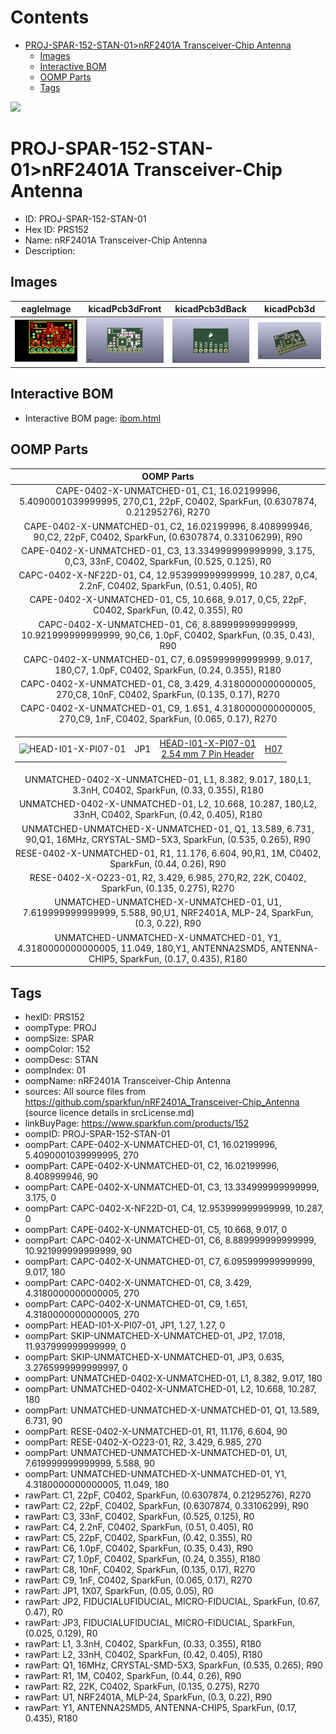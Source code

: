 



Contents
========

* [PROJ-SPAR-152-STAN-01>nRF2401A Transceiver-Chip Antenna](#proj-spar-152-stan-01nrf2401a-transceiver-chip-antenna)
	* [Images](#images)
	* [Interactive BOM](#interactive-bom)
	* [OOMP Parts](#oomp-parts)
	* [Tags](#tags)
  
![][im]
# PROJ-SPAR-152-STAN-01>nRF2401A Transceiver-Chip Antenna

- ID: PROJ-SPAR-152-STAN-01
- Hex ID: PRS152
- Name: nRF2401A Transceiver-Chip Antenna
- Description: 

## Images
  
  

|eagleImage|kicadPcb3dFront|kicadPcb3dBack|kicadPcb3d|
| :---: | :---: | :---: | :---: |
|[![eagleImage](eagleImage_140.png)](eagleImage_600.png)|[![kicadPcb3dFront](kicadPcb3dFront_140.png)](kicadPcb3dFront_600.png)|[![kicadPcb3dBack](kicadPcb3dBack_140.png)](kicadPcb3dBack_600.png)|[![kicadPcb3d](kicadPcb3d_140.png)](kicadPcb3d_600.png)|

## Interactive BOM

- Interactive BOM page: [ibom.html](kicad/bom/ibom.html)

## OOMP Parts
  

|OOMP Parts|
| :---: |
|CAPE-0402-X-UNMATCHED-01, C1, 16.02199996, 5.4090001039999995, 270,C1, 22pF, C0402, SparkFun, (0.6307874, 0.21295276), R270|
|CAPE-0402-X-UNMATCHED-01, C2, 16.02199996, 8.408999946, 90,C2, 22pF, C0402, SparkFun, (0.6307874, 0.33106299), R90|
|CAPE-0402-X-UNMATCHED-01, C3, 13.334999999999999, 3.175, 0,C3, 33nF, C0402, SparkFun, (0.525, 0.125), R0|
|CAPC-0402-X-NF22D-01, C4, 12.953999999999999, 10.287, 0,C4, 2.2nF, C0402, SparkFun, (0.51, 0.405), R0|
|CAPE-0402-X-UNMATCHED-01, C5, 10.668, 9.017, 0,C5, 22pF, C0402, SparkFun, (0.42, 0.355), R0|
|CAPC-0402-X-UNMATCHED-01, C6, 8.889999999999999, 10.921999999999999, 90,C6, 1.0pF, C0402, SparkFun, (0.35, 0.43), R90|
|CAPC-0402-X-UNMATCHED-01, C7, 6.095999999999999, 9.017, 180,C7, 1.0pF, C0402, SparkFun, (0.24, 0.355), R180|
|CAPC-0402-X-UNMATCHED-01, C8, 3.429, 4.3180000000000005, 270,C8, 10nF, C0402, SparkFun, (0.135, 0.17), R270|
|CAPC-0402-X-UNMATCHED-01, C9, 1.651, 4.3180000000000005, 270,C9, 1nF, C0402, SparkFun, (0.065, 0.17), R270|
|<table><tr><td>![HEAD-I01-X-PI07-01](https://raw.githubusercontent.com/oomlout/oomlout_OOMP_parts/main/HEAD-I01-X-PI07-01/image_140.jpg)</td><td> JP1</td><td>[HEAD-I01-X-PI07-01<br>2.54 mm 7 Pin Header](https://github.com/oomlout/oomlout_OOMP_parts/tree/main/HEAD-I01-X-PI07-01/)</td><td>[H07](https://github.com/oomlout/oomlout_OOMP_parts/tree/main/HEAD-I01-X-PI07-01/)</td></tr></table>|
|UNMATCHED-0402-X-UNMATCHED-01, L1, 8.382, 9.017, 180,L1, 3.3nH, C0402, SparkFun, (0.33, 0.355), R180|
|UNMATCHED-0402-X-UNMATCHED-01, L2, 10.668, 10.287, 180,L2, 33nH, C0402, SparkFun, (0.42, 0.405), R180|
|UNMATCHED-UNMATCHED-X-UNMATCHED-01, Q1, 13.589, 6.731, 90,Q1, 16MHz, CRYSTAL-SMD-5X3, SparkFun, (0.535, 0.265), R90|
|RESE-0402-X-UNMATCHED-01, R1, 11.176, 6.604, 90,R1, 1M, C0402, SparkFun, (0.44, 0.26), R90|
|RESE-0402-X-O223-01, R2, 3.429, 6.985, 270,R2, 22K, C0402, SparkFun, (0.135, 0.275), R270|
|UNMATCHED-UNMATCHED-X-UNMATCHED-01, U1, 7.619999999999999, 5.588, 90,U1, NRF2401A, MLP-24, SparkFun, (0.3, 0.22), R90|
|UNMATCHED-UNMATCHED-X-UNMATCHED-01, Y1, 4.3180000000000005, 11.049, 180,Y1, ANTENNA2SMD5, ANTENNA-CHIP5, SparkFun, (0.17, 0.435), R180|

## Tags

- hexID: PRS152
- oompType: PROJ
- oompSize: SPAR
- oompColor: 152
- oompDesc: STAN
- oompIndex: 01
- oompName: nRF2401A Transceiver-Chip Antenna
- sources: All source files from https://github.com/sparkfun/nRF2401A_Transceiver-Chip_Antenna (source licence details in srcLicense.md)
- linkBuyPage: https://www.sparkfun.com/products/152
- oompID: PROJ-SPAR-152-STAN-01
- oompPart: CAPE-0402-X-UNMATCHED-01, C1, 16.02199996, 5.4090001039999995, 270
- oompPart: CAPE-0402-X-UNMATCHED-01, C2, 16.02199996, 8.408999946, 90
- oompPart: CAPE-0402-X-UNMATCHED-01, C3, 13.334999999999999, 3.175, 0
- oompPart: CAPC-0402-X-NF22D-01, C4, 12.953999999999999, 10.287, 0
- oompPart: CAPE-0402-X-UNMATCHED-01, C5, 10.668, 9.017, 0
- oompPart: CAPC-0402-X-UNMATCHED-01, C6, 8.889999999999999, 10.921999999999999, 90
- oompPart: CAPC-0402-X-UNMATCHED-01, C7, 6.095999999999999, 9.017, 180
- oompPart: CAPC-0402-X-UNMATCHED-01, C8, 3.429, 4.3180000000000005, 270
- oompPart: CAPC-0402-X-UNMATCHED-01, C9, 1.651, 4.3180000000000005, 270
- oompPart: HEAD-I01-X-PI07-01, JP1, 1.27, 1.27, 0
- oompPart: SKIP-UNMATCHED-X-UNMATCHED-01, JP2, 17.018, 11.937999999999999, 0
- oompPart: SKIP-UNMATCHED-X-UNMATCHED-01, JP3, 0.635, 3.2765999999999997, 0
- oompPart: UNMATCHED-0402-X-UNMATCHED-01, L1, 8.382, 9.017, 180
- oompPart: UNMATCHED-0402-X-UNMATCHED-01, L2, 10.668, 10.287, 180
- oompPart: UNMATCHED-UNMATCHED-X-UNMATCHED-01, Q1, 13.589, 6.731, 90
- oompPart: RESE-0402-X-UNMATCHED-01, R1, 11.176, 6.604, 90
- oompPart: RESE-0402-X-O223-01, R2, 3.429, 6.985, 270
- oompPart: UNMATCHED-UNMATCHED-X-UNMATCHED-01, U1, 7.619999999999999, 5.588, 90
- oompPart: UNMATCHED-UNMATCHED-X-UNMATCHED-01, Y1, 4.3180000000000005, 11.049, 180
- rawPart: C1, 22pF, C0402, SparkFun, (0.6307874, 0.21295276), R270
- rawPart: C2, 22pF, C0402, SparkFun, (0.6307874, 0.33106299), R90
- rawPart: C3, 33nF, C0402, SparkFun, (0.525, 0.125), R0
- rawPart: C4, 2.2nF, C0402, SparkFun, (0.51, 0.405), R0
- rawPart: C5, 22pF, C0402, SparkFun, (0.42, 0.355), R0
- rawPart: C6, 1.0pF, C0402, SparkFun, (0.35, 0.43), R90
- rawPart: C7, 1.0pF, C0402, SparkFun, (0.24, 0.355), R180
- rawPart: C8, 10nF, C0402, SparkFun, (0.135, 0.17), R270
- rawPart: C9, 1nF, C0402, SparkFun, (0.065, 0.17), R270
- rawPart: JP1, 1X07, SparkFun, (0.05, 0.05), R0
- rawPart: JP2, FIDUCIALUFIDUCIAL, MICRO-FIDUCIAL, SparkFun, (0.67, 0.47), R0
- rawPart: JP3, FIDUCIALUFIDUCIAL, MICRO-FIDUCIAL, SparkFun, (0.025, 0.129), R0
- rawPart: L1, 3.3nH, C0402, SparkFun, (0.33, 0.355), R180
- rawPart: L2, 33nH, C0402, SparkFun, (0.42, 0.405), R180
- rawPart: Q1, 16MHz, CRYSTAL-SMD-5X3, SparkFun, (0.535, 0.265), R90
- rawPart: R1, 1M, C0402, SparkFun, (0.44, 0.26), R90
- rawPart: R2, 22K, C0402, SparkFun, (0.135, 0.275), R270
- rawPart: U1, NRF2401A, MLP-24, SparkFun, (0.3, 0.22), R90
- rawPart: Y1, ANTENNA2SMD5, ANTENNA-CHIP5, SparkFun, (0.17, 0.435), R180



[im]: kicadPcb3d_450.png
